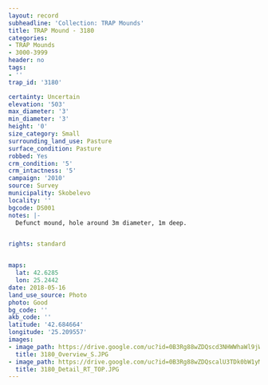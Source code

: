 ```yaml
---
layout: record
subheadline: 'Collection: TRAP Mounds'
title: TRAP Mound - 3180
categories:
- TRAP Mounds
- 3000-3999
header: no
tags:
- ''
trap_id: '3180'

certainty: Uncertain
elevation: '503'
max_diameter: '3'
min_diameter: '3'
height: '0'
size_category: Small
surrounding_land_use: Pasture
surface_condition: Pasture
robbed: Yes
crm_condition: '5'
crm_intactness: '5'
campaign: '2010'
source: Survey
municipality: Skobelevo
locality: ''
bgcode: DS001
notes: |-
  Defunct mound, hole around 3m diameter, 1m deep.


rights: standard


maps:
  lat: 42.6285
  lon: 25.2442
date: 2018-05-16
land_use_source: Photo
photo: Good
bg_code: ''
akb_code: ''
latitude: '42.684664'
longitude: '25.209557'
images:
- image_path: https://drive.google.com/uc?id=0B3Rg88wZDQscd3NHWWhaWl9jWVE
  title: 3180_Overview_S.JPG
- image_path: https://drive.google.com/uc?id=0B3Rg88wZDQscalU3TDk0bW1yMVk
  title: 3180_Detail_RT_TOP.JPG
---
```


